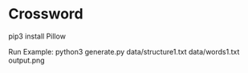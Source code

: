 # Crossword
pip3 install Pillow

Run Example: python3 generate.py data/structure1.txt data/words1.txt output.png